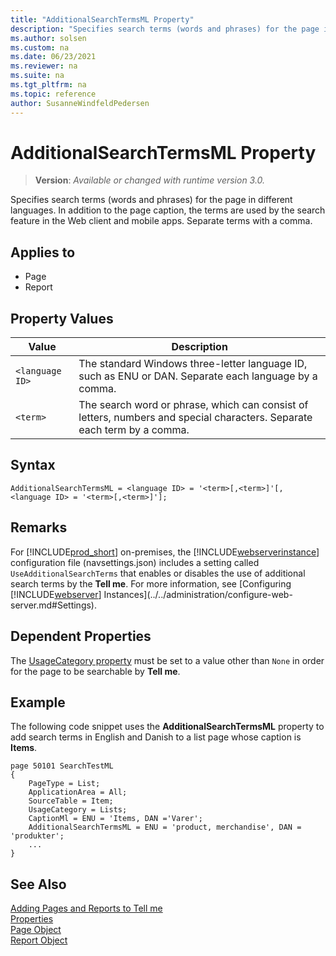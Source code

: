 ```yaml
---
title: "AdditionalSearchTermsML Property"
description: "Specifies search terms (words and phrases) for the page in different languages."
ms.author: solsen
ms.custom: na
ms.date: 06/23/2021
ms.reviewer: na
ms.suite: na
ms.tgt_pltfrm: na
ms.topic: reference
author: SusanneWindfeldPedersen
---
```

[//]: # (START>DO_NOT_EDIT)
[//]: # (IMPORTANT:Do not edit any of the content between here and the END>DO_NOT_EDIT.)
[//]: # (Any modifications should be made in the .xml files in the ModernDev repo.)
# AdditionalSearchTermsML Property
> **Version**: _Available or changed with runtime version 3.0._

Specifies search terms (words and phrases) for the page in different languages. In addition to the page caption, the terms are used by the search feature in the Web client and mobile apps. Separate terms with a comma.

## Applies to
-   Page
-   Report

[//]: # (IMPORTANT: END>DO_NOT_EDIT)


## Property Values

|Value           |Description                                  |
|----------------|---------------------------------------------|
|`<language ID>`   |The standard Windows three-letter language ID, such as ENU or DAN. Separate each language by a comma.|
|`<term>`  |The search word or phrase, which can consist of letters, numbers and special characters. Separate each term by a comma.|

## Syntax

```AL
AdditionalSearchTermsML = <language ID> = '<term>[,<term>]'[, <language ID> = '<term>[,<term>]'];
```

## Remarks

For [!INCLUDE[prod_short](../includes/prod_short.md)] on-premises, the [!INCLUDE[webserverinstance](../includes/webserverinstance.md)] configuration file (navsettings.json) includes a setting called `UseAdditionalSearchTerms` that enables or disables the use of additional search terms by the **Tell me**. For more information, see [Configuring [!INCLUDE[webserver](../includes/webserver.md)] Instances](../../administration/configure-web-server.md#Settings).

## Dependent Properties

The [UsageCategory property](devenv-usagecategory-property.md) must be set to a value other than `None` in order for the page to be searchable by **Tell me**. 

## Example

The following code snippet uses the **AdditionalSearchTermsML** property to add search terms in English and Danish to a list page whose caption is **Items**.

```AL
page 50101 SearchTestML
{
    PageType = List;
    ApplicationArea = All;
    SourceTable = Item;
    UsageCategory = Lists;
    CaptionMl = ENU = 'Items, DAN ='Varer';
    AdditionalSearchTermsML = ENU = 'product, merchandise', DAN = 'produkter';
    ...
}
```

## See Also

[Adding Pages and Reports to Tell me](../devenv-al-menusuite-functionality.md)  
[Properties](devenv-properties.md)  
[Page Object](../devenv-page-object.md)  
[Report Object](../devenv-report-object.md)  